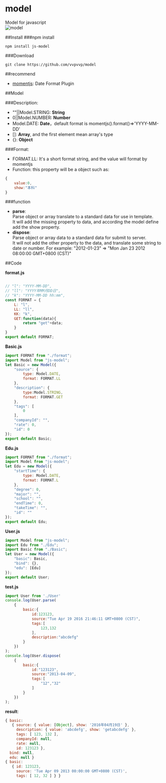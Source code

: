 # model
Model for javascript  
![model](https://img.shields.io/badge/model-1.0.6-red.svg)

##Install
###npm install
```
npm install js-model
```

###Download
```
git clone https://github.com/vvpvvp/model
```

##recommend
- [momentjs](https://www.npmjs.com/package/momentjs): Date Format Plugin

##Model

###Description:
- ""||Model.STRING: **String**
- 0||Model.NUMBER: **Number**
- Model.DATE: **Date**，default format is momentjs().format()=>'YYYY-MM-DD'
- []: **Array**, and the first element mean array's type
- {}: **Object**

###Format:
- FORMAT.LL: It's a short format string, and the value will format by momentjs
- Function: this property will be a object such as:
```javascript
{
    value:0,
    show:"本科"
}
```

###function

- **parse**:   
    Parse object or array translate to a standard data for use in template.  
    It will add the missing property to data, and according the model define add the show property. 
- **dispose**:  
    Parse object or array data to a standard data for submit to server.  
    It will not add the other property to the data, and translate some string to date or number.
    For example: "2012-01-23" => "Mon Jan 23 2012 08:00:00 GMT+0800 (CST)"

##Code

**format.js**
```javascript

// "l": "YYYY-MM-DD",
// "ll": "YYYY年MM月DD日",
// "k": "YYYY-MM-DD hh:mm",
const FORMAT = {
    L: "l",
    LL: "ll",
    KK: "k",
    GET:function(data){
        return "get"+data;
    }
}
export default FORMAT;
```


**Basic.js**
```javascript
import FORMAT from "./format";
import Model from "js-model";
let Basic = new Model({
    "source": {
        type: Model.DATE,
        format: FORMAT.LL
    },
    "description": {
        type:Model.STRING,
        format: FORMAT.GET
    },
    "tags": [
        0
    ],
    "companyId": "",
    "rate": 0,
    "id": 0
});
export default Basic;
```

**Edu.js**
```javascript
import FORMAT from "./format";
import Model from "js-model";
let Edu = new Model({
    "startTime": {
        type: Model.DATE,
        format: FORMAT.L
    },
    "degree": 0,
    "major": "",
    "school": "",
    "endTime": 0,
    "takeTime": "",
    "id": ""
});
export default Edu;
```

**User.js**
```javascript
import Model from "js-model";
import Edu from "./Edu";
import Basic from "./Basic";
let User = new Model({
    "basic": Basic,
    "bind": {},
    "edu": [Edu]
});
export default User;
```


**test.js**
```javascript
import User from './User'
console.log(User.parse(
    {
        basic:{
            id:123123,
            source:"Tue Apr 19 2016 21:46:11 GMT+0800 (CST)",
            tags:[
                123,132
            ],
            description:"abcdefg"
        }
    })
);
console.log(User.dispose(
    {
        basic:{
            id:"123123",
            source:"2013-04-09",
            tags:[
                "12","32"
            ]
        }
    })
);
```

**result**:
```javascript
{ basic: 
   { source: { value: [Object], show: '2016年04月19日' },
     description: { value: 'abcdefg', show: 'getabcdefg' },
     tags: [ 123, 132 ],
     companyId: null,
     rate: null,
     id: 123123 },
  bind: null,
  edu: null }
{ basic: 
   { id: 123123,
     source: 'Tue Apr 09 2013 00:00:00 GMT+0800 (CST)',
     tags: [ 12, 32 ] } }
```